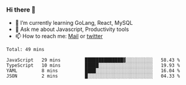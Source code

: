 ### Hi there 👋

- 🌱 I’m currently learning GoLang, React, MySQL
- 💬 Ask me about Javascript, Productivity tools 
- 📫 How to reach me: [Mail](mailto:kvaishak47@gmail.com) or [twitter](https://twitter.com/kvaish4k)

<!--START_SECTION:waka-->
```text
Total: 49 mins

JavaScript   29 mins         ██████████████▓░░░░░░░░░░   58.43 % 
TypeScript   10 mins         █████░░░░░░░░░░░░░░░░░░░░   19.93 % 
YAML         8 mins          ████░░░░░░░░░░░░░░░░░░░░░   16.04 % 
JSON         2 mins          █░░░░░░░░░░░░░░░░░░░░░░░░   04.33 % 
```
<!--END_SECTION:waka-->
